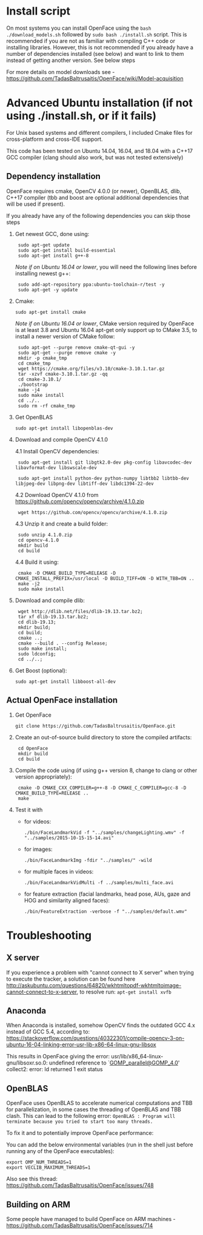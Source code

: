 # Install script 

On most systems you can install OpenFace using the `bash ./download_models.sh` followed by `sudo bash ./install.sh` script. This is recommended if you are not as familiar with compiling C++ code or installing libraries. However, this is not recommended if you already have a number of dependencies installed (see below) and want to link to them instead of getting another version. See below steps 

For more details on model downloads see - https://github.com/TadasBaltrusaitis/OpenFace/wiki/Model-acquisition

# Advanced Ubuntu installation (if not using ./install.sh, or if it fails)

For Unix based systems and different compilers, I included Cmake files for cross-platform and cross-IDE support.

This code has been tested on Ubuntu 14.04, 16.04, and 18.04 with a C++17 GCC compiler (clang should also work, but was not tested extensively)

## Dependency installation

OpenFace requires cmake, OpenCV 4.0.0 (or newer), OpenBLAS, dlib, C++17 compiler (tbb and boost are optional additional dependencies that will be used if present).

If you already have any of the following dependencies you can skip those steps

1. Get newest GCC, done using:

        sudo apt-get update
        sudo apt-get install build-essential
        sudo apt-get install g++-8

    *Note if on Ubuntu 16.04 or lower*, you will need the following lines before installing newest g++:

        sudo add-apt-repository ppa:ubuntu-toolchain-r/test -y
        sudo apt-get -y update

	
2. Cmake:

    `sudo apt-get install cmake`

	*Note if on Ubuntu 16.04 or lower*, CMake version required by OpenFace is at least 3.8 and Ubuntu 16.04 apt-get only support up to CMake 3.5, to install a newer version of CMake follow:

        sudo apt-get --purge remove cmake-qt-gui -y
        sudo apt-get --purge remove cmake -y
        mkdir -p cmake_tmp
        cd cmake_tmp
        wget https://cmake.org/files/v3.10/cmake-3.10.1.tar.gz
        tar -xzvf cmake-3.10.1.tar.gz -qq
        cd cmake-3.10.1/
        ./bootstrap
        make -j4
        sudo make install
        cd ../..
        sudo rm -rf cmake_tmp

	
3. Get OpenBLAS

    `sudo apt-get install libopenblas-dev`

4. Download and compile OpenCV 4.1.0

    4.1 Install OpenCV dependencies:

        sudo apt-get install git libgtk2.0-dev pkg-config libavcodec-dev libavformat-dev libswscale-dev

        sudo apt-get install python-dev python-numpy libtbb2 libtbb-dev libjpeg-dev libpng-dev libtiff-dev libdc1394-22-dev

    4.2 Download OpenCV 4.1.0 from https://github.com/opencv/opencv/archive/4.1.0.zip

        wget https://github.com/opencv/opencv/archive/4.1.0.zip

    4.3 Unzip it and create a build folder:

        sudo unzip 4.1.0.zip
        cd opencv-4.1.0
        mkdir build
        cd build

    4.4 Build it using:

        cmake -D CMAKE_BUILD_TYPE=RELEASE -D CMAKE_INSTALL_PREFIX=/usr/local -D BUILD_TIFF=ON -D WITH_TBB=ON ..
        make -j2
        sudo make install

5. Download and compile dlib:

        wget http://dlib.net/files/dlib-19.13.tar.bz2;
        tar xf dlib-19.13.tar.bz2;
        cd dlib-19.13;
        mkdir build;
        cd build;
        cmake ..;
        cmake --build . --config Release;
        sudo make install;
        sudo ldconfig;
        cd ../..;    

6. Get Boost (optional):

    `sudo apt-get install libboost-all-dev`
	
## Actual OpenFace installation

1. Get OpenFace

    `git clone https://github.com/TadasBaltrusaitis/OpenFace.git`

2. Create an out-of-source build directory to store the compiled artifacts:

        cd OpenFace
        mkdir build
        cd build

3. Compile the code using (if using g++ version 8, change to clang or other version appropriately):

        cmake -D CMAKE_CXX_COMPILER=g++-8 -D CMAKE_C_COMPILER=gcc-8 -D CMAKE_BUILD_TYPE=RELEASE ..
        make

3. Test it with
    - for videos:

        `./bin/FaceLandmarkVid -f "../samples/changeLighting.wmv" -f "../samples/2015-10-15-15-14.avi"`

    - for images:

        `./bin/FaceLandmarkImg -fdir "../samples/" -wild`

    - for multiple faces in videos:

        `./bin/FaceLandmarkVidMulti -f ../samples/multi_face.avi`

    - for feature extraction (facial landmarks, head pose, AUs, gaze and HOG and similarity aligned faces):

        `./bin/FeatureExtraction -verbose -f "../samples/default.wmv"`

# Troubleshooting

## X server

If you experience a problem with "cannot connect to X server" when trying to execute the tracker, a solution can be found here http://askubuntu.com/questions/64820/wkhtmltopdf-wkhtmltoimage-cannot-connect-to-x-server, to resolve run:
    `apt-get install xvfb`

## Anaconda

When Anaconda is installed, somehow OpenCV finds the outdated GCC 4.x instead of GCC 5.4, according to: https://stackoverflow.com/questions/40322301/compile-opencv-3-on-ubuntu-16-04-linking-error-usr-lib-x86-64-linux-gnu-libsox

This results in OpenFace giving the error:
usr/lib/x86_64-linux-gnu/libsoxr.so.0: undefined reference to `GOMP_parallel@GOMP_4.0'
collect2: error: ld returned 1 exit status

## OpenBLAS

OpenFace uses OpenBLAS to accelerate numerical computations and TBB for parallelization, in some cases the threading of OpenBLAS and TBB clash. This can lead to the following error:
`OpenBLAS : Program will terminate because you tried to start too many threads.`

To fix it and to potentially improve OpenFace performance:

You can add the below environmental variables (run in the shell just before running any of the OpenFace executables):

    export OMP_NUM_THREADS=1
    export VECLIB_MAXIMUM_THREADS=1

Also see this thread: https://github.com/TadasBaltrusaitis/OpenFace/issues/748

## Building on ARM

Some people have managed to build OpenFace on ARM machines - https://github.com/TadasBaltrusaitis/OpenFace/issues/714